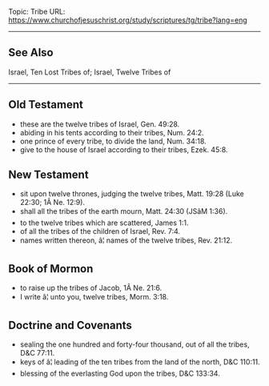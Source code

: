 Topic: Tribe
URL: https://www.churchofjesuschrist.org/study/scriptures/tg/tribe?lang=eng

---

## See Also

Israel, Ten Lost Tribes of; Israel, Twelve Tribes of

---

## Old Testament

- these are the twelve tribes of Israel, Gen. 49:28.
- abiding in his tents according to their tribes, Num. 24:2.
- one prince of every tribe, to divide the land, Num. 34:18.
- give to the house of Israel according to their tribes, Ezek. 45:8.

## New Testament

- sit upon twelve thrones, judging the twelve tribes, Matt. 19:28 (Luke 22:30; 1Â Ne. 12:9).
- shall all the tribes of the earth mourn, Matt. 24:30 (JSâM 1:36).
- to the twelve tribes which are scattered, James 1:1.
- of all the tribes of the children of Israel, Rev. 7:4.
- names written thereon, â¦ names of the twelve tribes, Rev. 21:12.

## Book of Mormon

- to raise up the tribes of Jacob, 1Â Ne. 21:6.
- I write â¦ unto you, twelve tribes, Morm. 3:18.

## Doctrine and Covenants

- sealing the one hundred and forty-four thousand, out of all the tribes, D&C 77:11.
- keys of â¦ leading of the ten tribes from the land of the north, D&C 110:11.
- blessing of the everlasting God upon the tribes, D&C 133:34.

